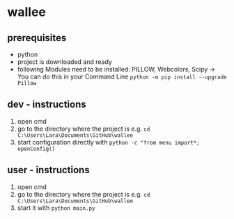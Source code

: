 # wallee

## prerequisites
- python
- project is downloaded and ready
- following Modules need to be installed: PILLOW, Webcolors, Scipy
    -> You can do this in your Command Line ```python -m pip install --upgrade Pillow```

## dev - instructions
1. open cmd
2. go to the directory where the project is e.g. ```cd C:\Users\Lara\Documents\GitHub\wallee```
3. start configuration directly with ```python -c "from menu import*; openConfig()```


## user - instructions
1. open cmd
2. go to the directory where the project is e.g. ```cd C:\Users\Lara\Documents\GitHub\wallee```
3. start it with ```python main.py```